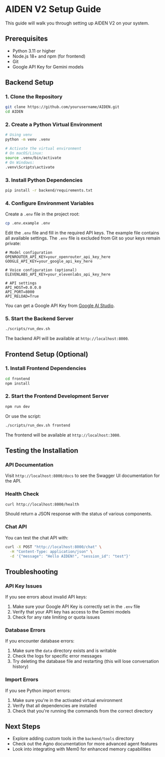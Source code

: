# AIDEN V2 Setup Guide

This guide will walk you through setting up AIDEN V2 on your system.

## Prerequisites

- Python 3.11 or higher
- Node.js 18+ and npm (for frontend)
- Git
- Google API Key for Gemini models

## Backend Setup

### 1. Clone the Repository

```bash
git clone https://github.com/yourusername/AIDEN.git
cd AIDEN
```

### 2. Create a Python Virtual Environment

```bash
# Using venv
python -m venv .venv

# Activate the virtual environment
# On macOS/Linux:
source .venv/bin/activate
# On Windows:
.venv\Scripts\activate
```

### 3. Install Python Dependencies

```bash
pip install -r backend/requirements.txt
```

### 4. Configure Environment Variables

Create a `.env` file in the project root:

```bash
cp .env.example .env
```

Edit the `.env` file and fill in the required API keys. The example file
contains all available settings. The `.env` file is excluded from Git so your
keys remain private:

```env
# Model configuration
OPENROUTER_API_KEY=your_openrouter_api_key_here
GOOGLE_API_KEY=your_google_api_key_here

# Voice configuration (optional)
ELEVENLABS_API_KEY=your_elevenlabs_api_key_here

# API settings
API_HOST=0.0.0.0
API_PORT=8000
API_RELOAD=True
```

You can get a Google API Key from [Google AI Studio](https://aistudio.google.com/app/apikey).

### 5. Start the Backend Server

```bash
./scripts/run_dev.sh
```

The backend API will be available at `http://localhost:8000`.

## Frontend Setup (Optional)

### 1. Install Frontend Dependencies

```bash
cd frontend
npm install
```

### 2. Start the Frontend Development Server

```bash
npm run dev
```

Or use the script:

```bash
./scripts/run_dev.sh frontend
```

The frontend will be available at `http://localhost:3000`.

## Testing the Installation

### API Documentation

Visit `http://localhost:8000/docs` to see the Swagger UI documentation for the API.

### Health Check

```bash
curl http://localhost:8000/health
```

Should return a JSON response with the status of various components.

### Chat API

You can test the chat API with:

```bash
curl -X POST "http://localhost:8000/chat" \
  -H "Content-Type: application/json" \
  -d '{"message": "Hello AIDEN!", "session_id": "test"}'
```

## Troubleshooting

### API Key Issues

If you see errors about invalid API keys:

1. Make sure your Google API Key is correctly set in the `.env` file
2. Verify that your API key has access to the Gemini models
3. Check for any rate limiting or quota issues

### Database Errors

If you encounter database errors:

1. Make sure the `data` directory exists and is writable
2. Check the logs for specific error messages
3. Try deleting the database file and restarting (this will lose conversation history)

### Import Errors

If you see Python import errors:

1. Make sure you're in the activated virtual environment
2. Verify that all dependencies are installed
3. Check that you're running the commands from the correct directory

## Next Steps

- Explore adding custom tools in the `backend/tools` directory
- Check out the Agno documentation for more advanced agent features
- Look into integrating with Mem0 for enhanced memory capabilities 